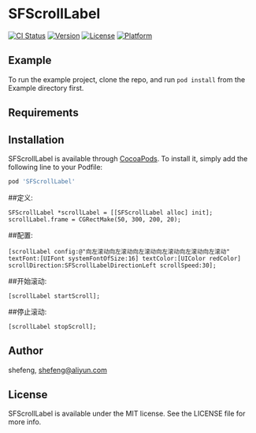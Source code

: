 # SFScrollLabel

[![CI Status](https://img.shields.io/travis/shefeng/SFScrollLabel.svg?style=flat)](https://travis-ci.org/shefeng/SFScrollLabel)
[![Version](https://img.shields.io/cocoapods/v/SFScrollLabel.svg?style=flat)](https://cocoapods.org/pods/SFScrollLabel)
[![License](https://img.shields.io/cocoapods/l/SFScrollLabel.svg?style=flat)](https://cocoapods.org/pods/SFScrollLabel)
[![Platform](https://img.shields.io/cocoapods/p/SFScrollLabel.svg?style=flat)](https://cocoapods.org/pods/SFScrollLabel)

## Example

To run the example project, clone the repo, and run `pod install` from the Example directory first.

## Requirements

## Installation

SFScrollLabel is available through [CocoaPods](https://cocoapods.org). To install
it, simply add the following line to your Podfile:

```ruby
pod 'SFScrollLabel'
```

##定义:
```
SFScrollLabel *scrollLabel = [[SFScrollLabel alloc] init];
scrollLabel.frame = CGRectMake(50, 300, 200, 20);
```

##配置:
```
[scrollLabel config:@"向左滚动向左滚动向左滚动向左滚动向左滚动向左滚动" textFont:[UIFont systemFontOfSize:16] textColor:[UIColor redColor] scrollDirection:SFScrollLabelDirectionLeft scrollSpeed:30];
```

##开始滚动:
```
[scrollLabel startScroll];
```

##停止滚动:
```
[scrollLabel stopScroll];
```

## Author

shefeng, shefeng@aliyun.com

## License

SFScrollLabel is available under the MIT license. See the LICENSE file for more info.
